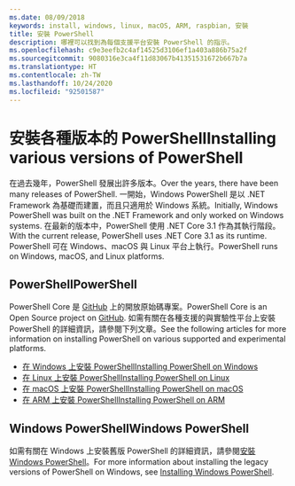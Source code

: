```yaml
---
ms.date: 08/09/2018
keywords: install, windows, linux, macOS, ARM, raspbian, 安裝
title: 安裝 PowerShell
description: 哪裡可以找到為每個支援平台安裝 PowerShell 的指示。
ms.openlocfilehash: c9e3eefb2c4af14525d3106ef1a403a886b75a2f
ms.sourcegitcommit: 9080316e3ca4f11d83067b41351531672b667b7a
ms.translationtype: HT
ms.contentlocale: zh-TW
ms.lasthandoff: 10/24/2020
ms.locfileid: "92501587"
---
```

# <a name="installing-various-versions-of-powershell"></a><span data-ttu-id="7d0b2-104">安裝各種版本的 PowerShell</span><span class="sxs-lookup"><span data-stu-id="7d0b2-104">Installing various versions of PowerShell</span></span>

<span data-ttu-id="7d0b2-105">在過去幾年，PowerShell 發展出許多版本。</span><span class="sxs-lookup"><span data-stu-id="7d0b2-105">Over the years, there have been many releases of PowerShell.</span></span> <span data-ttu-id="7d0b2-106">一開始，Windows PowerShell 是以 .NET Framework 為基礎而建置，而且只適用於 Windows 系統。</span><span class="sxs-lookup"><span data-stu-id="7d0b2-106">Initially, Windows PowerShell was built on the .NET Framework and only worked on Windows systems.</span></span> <span data-ttu-id="7d0b2-107">在最新的版本中，PowerShell 使用 .NET Core 3.1 作為其執行階段。</span><span class="sxs-lookup"><span data-stu-id="7d0b2-107">With the current release, PowerShell uses .NET Core 3.1 as its runtime.</span></span> <span data-ttu-id="7d0b2-108">PowerShell 可在 Windows、macOS 與 Linux 平台上執行。</span><span class="sxs-lookup"><span data-stu-id="7d0b2-108">PowerShell runs on Windows, macOS, and Linux platforms.</span></span>

## <a name="powershell"></a><span data-ttu-id="7d0b2-109">PowerShell</span><span class="sxs-lookup"><span data-stu-id="7d0b2-109">PowerShell</span></span>

<span data-ttu-id="7d0b2-110">PowerShell Core 是 [GitHub](https://github.com/powershell/powershell) 上的開放原始碼專案。</span><span class="sxs-lookup"><span data-stu-id="7d0b2-110">PowerShell Core is an Open Source project on [GitHub](https://github.com/powershell/powershell).</span></span> <span data-ttu-id="7d0b2-111">如需有關在各種支援的與實驗性平台上安裝 PowerShell 的詳細資訊，請參閱下列文章。</span><span class="sxs-lookup"><span data-stu-id="7d0b2-111">See the following articles for more information on installing PowerShell on various supported and experimental platforms.</span></span>

- [<span data-ttu-id="7d0b2-112">在 Windows 上安裝 PowerShell</span><span class="sxs-lookup"><span data-stu-id="7d0b2-112">Installing PowerShell on Windows</span></span>](Installing-PowerShell-Core-on-Windows.md)
- [<span data-ttu-id="7d0b2-113">在 Linux 上安裝 PowerShell</span><span class="sxs-lookup"><span data-stu-id="7d0b2-113">Installing PowerShell on Linux</span></span>](Installing-PowerShell-Core-on-Linux.md)
- [<span data-ttu-id="7d0b2-114">在 macOS 上安裝 PowerShell</span><span class="sxs-lookup"><span data-stu-id="7d0b2-114">Installing PowerShell on macOS</span></span>](Installing-PowerShell-Core-on-macOS.md)
- [<span data-ttu-id="7d0b2-115">在 ARM 上安裝 PowerShell</span><span class="sxs-lookup"><span data-stu-id="7d0b2-115">Installing PowerShell on ARM</span></span>](PowerShell-Core-on-ARM.md)

## <a name="windows-powershell"></a><span data-ttu-id="7d0b2-116">Windows PowerShell</span><span class="sxs-lookup"><span data-stu-id="7d0b2-116">Windows PowerShell</span></span>

<span data-ttu-id="7d0b2-117">如需有關在 Windows 上安裝舊版 PowerShell 的詳細資訊，請參閱[安裝 Windows PowerShell](../windows-powershell/install/installing-windows-powershell.md)。</span><span class="sxs-lookup"><span data-stu-id="7d0b2-117">For more information about installing the legacy versions of PowerShell on Windows, see [Installing Windows PowerShell](../windows-powershell/install/installing-windows-powershell.md).</span></span>
